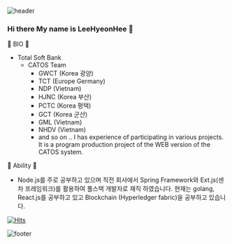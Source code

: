 ![header](https://capsule-render.vercel.app/api?color=gradient&height=300&selection=header&text=LeeHyeonHee&fontSize=90)

### Hi there My name is LeeHyeonHee 👋


:rocket: BIO :rocket: 
 - Total Soft Bank 
    - CATOS Team 
      - GWCT (Korea 광양)
      - TCT (Europe Germany)
      - NDP (Vietnam)
      - HJNC (Korea 부산)
      - PCTC (Korea 평택)
      - GCT (Korea 군산)
      - GML (Vietnam)
      - NHDV (Vietnam) 
      - and so on .. I has experience of participating in various projects. 
        It is a program production project of the WEB version of the CATOS system.


:rocket: Ability :rocket: 
   - Node.js를 주로 공부하고 있으며 직전 회사에서 Spring Framework와 Ext.js(센차 프레임워크)를 활용하여 
     풀스택 개발자로 재직 하였습니다. 
     현재는 golang, React.js를 공부하고 있고 Blockchain (Hyperledger fabric)을 공부하고 있습니다. 

<!--
**LeeHyeonHee/LeeHyeonHee** is a ✨ _special_ ✨ repository because its `README.md` (this file) appears on your GitHub profile.

Here are some ideas to get you started:

- 🔭 I’m currently working on ...
- 🌱 I’m currently learning ...
- 👯 I’m looking to collaborate on ...
- 🤔 I’m looking for help with ...
- 💬 Ask me about ...
- 📫 How to reach me: ...
- 😄 Pronouns: ...
- ⚡ Fun fact: ...
-->




[![Hits](https://hits.seeyoufarm.com/api/count/incr/badge.svg?url=https%3A%2F%2Fgithub.com%2FLeeHyeonHee&count_bg=%2379C83D&title_bg=%23555555&icon=&icon_color=%23E7E7E7&title=hits&edge_flat=false)](https://hits.seeyoufarm.com)


![footer](https://capsule-render.vercel.app/api?color=gradient&section=footer&height=300&selection=header&fontSize=90)
